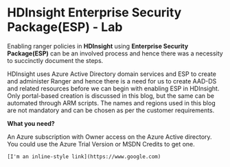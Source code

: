 # HDInsight Enterprise Security Package(ESP) - Lab 

Enabling ranger policies in **HDInsight** using **Enterprise Security Package(ESP)** can be an involved process and hence there was a necessity to succinctly document the steps.

HDInsight uses Azure Active Directory domain services and ESP to create and administer Ranger and hence there is a need for us to create AAD-DS and related resources before we can begin with enabling ESP in HDInsight. Only portal-based creation is discussed in this blog, but the same can be automated through ARM scripts. The names and regions used in this blog are not mandatory and can be chosen as per the customer requirements.

**What you need?**

An Azure subscription with Owner access on the Azure Active directory. You could use the Azure Trial Version or MSDN Credits to get one.


```
[I'm an inline-style link](https://www.google.com)
```
